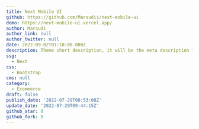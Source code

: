 ```yaml
---
title: Next Mobile UI
github: https://github.com/Marsudii/next-mobile-ui
demo: https://next-mobile-ui.vercel.app/
author: Marsudi
author_link: null
author_twitter: null
date: 2022-09-02T01:18:00.000Z
description: Theme short description, it will be the meta description for the theme also.
ssg:
  - Next
css:
  - Bootstrap
cms: null
category:
  - Ecommerce
draft: false
publish_date: '2022-07-29T08:53:08Z'
update_date: '2022-07-29T09:44:15Z'
github_star: 0
github_fork: 0
---
```


